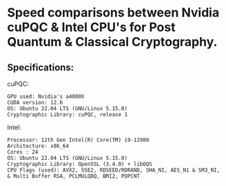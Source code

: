 # Speed comparisons between Nvidia cuPQC & Intel CPU's for Post Quantum & Classical Cryptography.

## Specifications:
cuPQC:
```
GPU used: Nvidia's a4000X
CUDA version: 12.6
OS: Ubuntu 22.04 LTS (GNU/Linux 5.15.0)
Cryptographic Library: cuPQC, release 1
```
Intel:
```
Processor: 12th Gen Intel(R) Core(TM) i9-12900
Architecture: x86_64
Cores : 24
OS: Ubuntu 22.04 LTS (GNU/Linux 5.15.0)
Cryptographic Library: OpenSSL (3.4.0) + libOQS
CPU Flags (used): AVX2, SSE2, RDSEED/RDRAND, SHA_NI, AES_N1 & SM3_NI, & Multi Buffer RSA, PCLMULQDQ, BMI2, POPCNT
```
